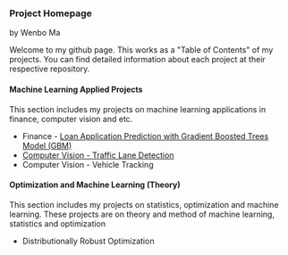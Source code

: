 ### Project Homepage

by Wenbo Ma

Welcome to my github page. This works as a "Table of Contents" of my projects. You can find detailed information about each project at their respective repository.

#### Machine Learning Applied Projects

This section includes my projects on machine learning applications in finance, computer vision and etc.

  * Finance - [Loan Application Prediction with Gradient Boosted Trees Model (GBM)](https://github.com/wenbo5565/AppliedProject_GrantingLoan)
  * [Computer Vision - Traffic Lane Detection](https://github.com/wenbo5565/AppliedProject_AdvancedLaneFinding)
  * Computer Vision - Vehicle Tracking
 
#### Optimization and Machine Learning (Theory)

This section includes my projects on statistics, optimization and machine learning. These projects are on theory and method of machine learning, statistics and optimization

  * Distributionally Robust Optimization
